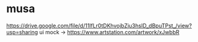# musa

https://drive.google.com/file/d/11IfLr0tDKhvojbZju3hsID_dBpuTPst_/view?usp=sharing
ui mock -> https://www.artstation.com/artwork/xJwbbR
